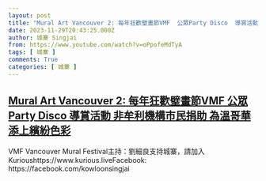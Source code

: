 ```yaml
---
layout: post
title: "Mural Art Vancouver 2: 每年狂歡𤩹畫節VMF  公眾Party Disco  導賞活動  非牟利機構市民捐助 為溫哥華添上繽紛色彩"
date: 2023-11-29T20:43:25.000Z
author: 城寨 Singjai
from: https://www.youtube.com/watch?v=oPpofeMdTyA
tags: [ 城寨 ]
comments: True
categories: [ 城寨 ]
---
```

<!--1701290605000-->
[Mural Art Vancouver 2: 每年狂歡𤩹畫節VMF  公眾Party Disco  導賞活動  非牟利機構市民捐助 為溫哥華添上繽紛色彩](https://www.youtube.com/watch?v=oPpofeMdTyA)
------

<div>
VMF Vancouver Mural Festival主持：劉細良支持城寨，請加入Kurioushttps://www.kurious.liveFacebook: https://facebook.com/kowloonsingjai
</div>
